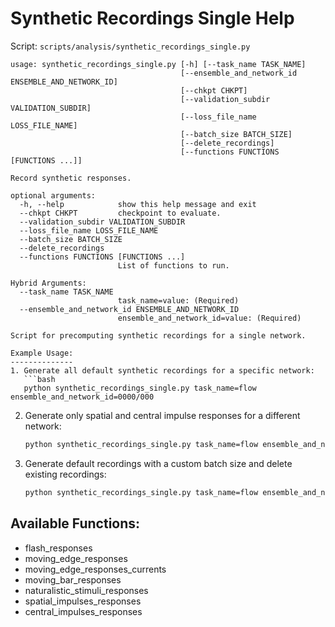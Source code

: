 # Synthetic Recordings Single Help

Script: `scripts/analysis/synthetic_recordings_single.py`

```
usage: synthetic_recordings_single.py [-h] [--task_name TASK_NAME]
                                      [--ensemble_and_network_id ENSEMBLE_AND_NETWORK_ID]
                                      [--chkpt CHKPT]
                                      [--validation_subdir VALIDATION_SUBDIR]
                                      [--loss_file_name LOSS_FILE_NAME]
                                      [--batch_size BATCH_SIZE]
                                      [--delete_recordings]
                                      [--functions FUNCTIONS [FUNCTIONS ...]]

Record synthetic responses.

optional arguments:
  -h, --help            show this help message and exit
  --chkpt CHKPT         checkpoint to evaluate.
  --validation_subdir VALIDATION_SUBDIR
  --loss_file_name LOSS_FILE_NAME
  --batch_size BATCH_SIZE
  --delete_recordings
  --functions FUNCTIONS [FUNCTIONS ...]
                        List of functions to run.

Hybrid Arguments:
  --task_name TASK_NAME
                        task_name=value: (Required)
  --ensemble_and_network_id ENSEMBLE_AND_NETWORK_ID
                        ensemble_and_network_id=value: (Required)

Script for precomputing synthetic recordings for a single network.

Example Usage:
--------------
1. Generate all default synthetic recordings for a specific network:
   ```bash
   python synthetic_recordings_single.py task_name=flow ensemble_and_network_id=0000/000
   ```

2. Generate only spatial and central impulse responses for a different network:
   ```bash
   python synthetic_recordings_single.py task_name=flow ensemble_and_network_id=9998/000    --functions spatial_impulses_responses central_impulses_responses
   ```

3. Generate default recordings with a custom batch size and delete existing recordings:
   ```bash
   python synthetic_recordings_single.py task_name=flow ensemble_and_network_id=0000/000    --batch_size 16 --delete_recordings
   ```

Available Functions:
--------------------
- flash_responses
- moving_edge_responses
- moving_edge_responses_currents
- moving_bar_responses
- naturalistic_stimuli_responses
- spatial_impulses_responses
- central_impulses_responses

```
